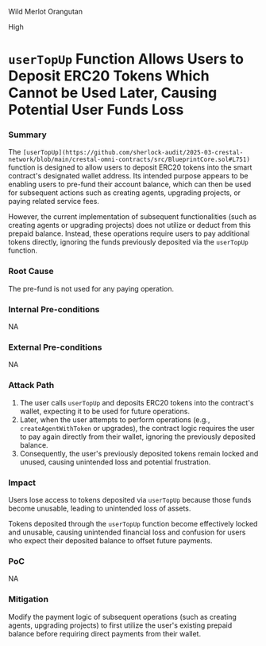 Wild Merlot Orangutan

High

# `userTopUp` Function Allows Users to Deposit ERC20 Tokens Which Cannot be Used Later, Causing Potential User Funds Loss

### Summary

The `[userTopUp](https://github.com/sherlock-audit/2025-03-crestal-network/blob/main/crestal-omni-contracts/src/BlueprintCore.sol#L751)` function is designed to allow users to deposit ERC20 tokens into the smart contract's designated wallet address. Its intended purpose appears to be enabling users to pre-fund their account balance, which can then be used for subsequent actions such as creating agents, upgrading projects, or paying related service fees.

However, the current implementation of subsequent functionalities (such as creating agents or upgrading projects) does not utilize or deduct from this prepaid balance. Instead, these operations require users to pay additional tokens directly, ignoring the funds previously deposited via the `userTopUp` function.


### Root Cause

The pre-fund is not used for any paying operation.

### Internal Pre-conditions

NA

### External Pre-conditions

NA

### Attack Path

1. The user calls `userTopUp` and deposits ERC20 tokens into the contract's wallet, expecting it to be used for future operations.
2. Later, when the user attempts to perform operations (e.g., `createAgentWithToken` or upgrades), the contract logic requires the user to pay again directly from their wallet, ignoring the previously deposited balance.
3. Consequently, the user's previously deposited tokens remain locked and unused, causing unintended loss and potential frustration.


### Impact

Users lose access to tokens deposited via `userTopUp` because those funds become unusable, leading to unintended loss of assets.

Tokens deposited through the `userTopUp` function become effectively locked and unusable, causing unintended financial loss and confusion for users who expect their deposited balance to offset future payments.



### PoC

NA

### Mitigation

Modify the payment logic of subsequent operations (such as creating agents, upgrading projects) to first utilize the user's existing prepaid balance before requiring direct payments from their wallet.
